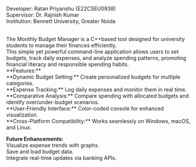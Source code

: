 Developer: Ratan Priyanshu (E22CSEU0938) <br>
Supervisor: Dr. Rajnish Kumar <br>
Institution: Bennett University, Greater Noida<br>

<br>
The Monthly Budget Manager is a C++based tool designed for university students to manage their finances efficiently. <br>
This simple yet powerful command-line application allows users to set budgets, track daily expenses, and analyze spending patterns, promoting financial literacy and responsible spending habits.
<br>
**Features:** <br>
**Dynamic Budget Setting:** Create personalized budgets for multiple categories. <br>
**Expense Tracking:** Log daily expenses and monitor them in real time. <br>
**Comparative Analysis:** Compare spending with allocated budgets and identify over/under-budget scenarios. <br>
**User-Friendly Interface:** Color-coded console for enhanced visualization. <br>
**Cross-Platform Compatibility:** Works seamlessly on Windows, macOS, and Linux. <br>

**Future Enhancements:** <br>
Visualize expense trends with graphs. <br>
Save and load budget data. <br>
Integrate real-time updates via banking APIs.
